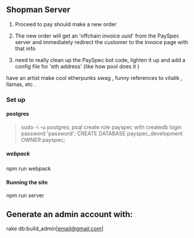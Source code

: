 

## Shopman Server


1) Proceed to pay should make a new order

2) The new order will get an 'offchain invoice uuid' from the PaySpec server and immediately redirect the customer to the invoice page with that info

3) need to really clean up the PaySpec bot code, lighten it up and add a config file for 'eth address'  (like how pool does it ) 

have an artist make cool etherpunks swag , funny references to vitalik , llamas, etc .







### Set up

#### postgres
> sudo -i -u postgres;
> psql
> create role payspec with createdb login password 'password';
> CREATE DATABASE payspec_development OWNER payspec;


##### webpack
npm run webpack

#### Running the site
npm run server


## Generate an admin account with:
rake db:build_admin[email@gmail.com]
